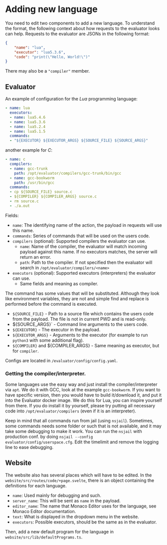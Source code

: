 # Adding new language

You need to edit two components to add a new language. To understand the
format, the following context about how requests to the evaluator looks can
help. Requests to the evaluator are JSONs in the following format:

```json
{
    "name": "lua",
    "executor": "lua5.3.6",
    "code": "print(\"Hello, World!\")"
}
```

There may also be a `"compiler"` member.

## Evaluator

An example of configuration for the _Lua_ programming language:
```yaml
- name: lua
  executors:
  - name: lua5.4.6
  - name: lua5.3.6
  - name: lua5.2.4
  - name: lua5.1.5
  commands:
  - "${EXECUTOR} ${EXECUTOR_ARGS} ${SOURCE_FILE} ${SOURCE_ARGS}"
```

another example for _C_:

```yaml
- name: c
  compilers:
  - name: gcc-trunk
    path: /opt/evaluator/compilers/gcc-trunk/bin/gcc
  - name: gcc-bookworm
    path: /usr/bin/gcc
  commands:
  - cp ${SOURCE_FILE} source.c
  - ${COMPILER} ${COMPILER_ARGS} source.c
  - rm source.c
  - ./a.out
```

Fields:
- `name`: The identifying name of the action, the payload in requests will use this name.
- `commands`: Series of commands that will be used on the users code.
- `compilers` (optional): Supported compilers the evaluator can use.
    - `name`: Name of the compiler, the evaluator will match incoming payload
      against this name. If no executors matches, the server will return an
      error.
    - `path`: Path to the compiler. If not specified then the evaluator will
      search in `/opt/evaluator/compilers/<name>`
- `executors` (optional): Supported executors (interpreters) the evaluator can use.
    - Same fields and meaning as compiler.

The command has some values that will be substituted. Although they look like
environment variables, they are not and simple find and replace is performed
before the command is executed.
- `${SOURCE_FILE}` - Path to a source file which contains the users code from
  the payload. The file is not in current PWD and is read-only.
- ${SOURCE_ARGS}` - Command line arguments to the users code.
- `${EXECUTOR}` - The executor in the payload.
- `${EXECUTOR_ARGS}` - Arguments to the executor (for example to run `python3`
  with some additional flag).
- `${COMPILER}` and ${COMPILER_ARGS} - Same meaning as executor, but for
  `compiler`.

Configs are located in `/evaluator/config/config.yaml`.

### Getting the compiler/interpreter.

Some languages use the easy way and just install the compiler/interpreter via
`apt`. We do it with GCC, look at the example `gcc-bookworm`. If you want to
have specific version, then you would have to build it/download it, and put it
into the Evaluator docker image. We do this for Lua, you  can inspire yourself
from there. If you do install it by yourself, please try putting all necessary
code into `/opt/evaluator/compilers` (even if it is an interpreter).

Keep in mind that all commands run from jail (using `nsjail`). Sometimes, some
commands needs some folder or such that is not available, and it may take some
debugging to make it work. You can run the `nsjail` with production conf. by
doing `nsjail --config evaluator/config/userspace.cfg`. Edit the timelimit and
remove the logging line to ease debugging.

## Website

The website also has several places which will have to be edited.
In the `website/src/routes/code/+page.svelte`, there is an object containing
the definitions for each language.
- `name`: Used mainly for debugging and such.
- `server_name`: This will be sent as `name` in the payload.
- `editor_name`: The name that Monaco Editor uses for the language, see Monaco
  Editor documentation.
- `text`: What is displayed in the dropdown menu in the website.
- `executors`: Possible executors, should be the same as in the evaluator.

Then, add a new default program for the language in
`website/src/lib/defaultPrograms.ts`.
